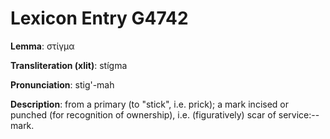 # Lexicon Entry G4742

**Lemma**: στίγμα

**Transliteration (xlit)**: stígma

**Pronunciation**: stig'-mah

**Description**:
from a primary  (to "stick", i.e. prick); a mark incised or punched (for recognition of ownership), i.e. (figuratively) scar of service:--mark.
